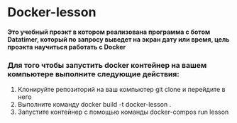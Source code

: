 # Docker-lesson

**Это учебный проэкт в котором реализована программа с ботом Datatimer, 
который по запросу выведет на экран дату или время, цель проэкта научиться
работать с Docker**


### Для того чтобы запустить docker контейнер на вашем компьютере выполните следующие действия:

1. Клонируйте репозиторий на ваш компьютер git clone и перейдите в него
2. Выполните команду docker build -t docker-lesson .
3. Запустите контейнер с помощью команды docker-compos run  lesson




